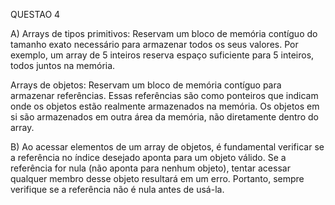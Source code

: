 QUESTAO 4

A) Arrays de tipos primitivos: Reservam um bloco de memória contíguo do tamanho exato necessário para armazenar todos os seus valores. Por exemplo, um array de 5 inteiros reserva espaço suficiente para 5 inteiros, todos juntos na memória.

Arrays de objetos: Reservam um bloco de memória contíguo para armazenar referências. Essas referências são como ponteiros que indicam onde os objetos estão realmente armazenados na memória. Os objetos em si são armazenados em outra área da memória, não diretamente dentro do array.

B) Ao acessar elementos de um array de objetos, é fundamental verificar se a referência no índice desejado aponta para um objeto válido. Se a referência for nula (não aponta para nenhum objeto), tentar acessar qualquer membro desse objeto resultará em um erro. Portanto, sempre verifique se a referência não é nula antes de usá-la.

